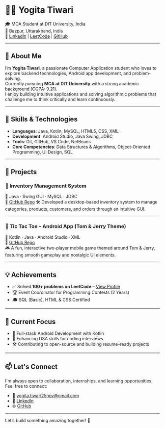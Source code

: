 # 👩‍💻 Yogita Tiwari

🎓 MCA Student at DIT University, India  
📍 Bazpur, Uttarakhand, India  
🔗 [LinkedIn](https://www.linkedin.com/in/yogita-tiwari-2470a4233) | [LeetCode](https://leetcode.com/u/Yogita_Tiwari710/) | [GitHub](https://github.com/YogitaTiwari8)

---

## 👋 About Me

I’m **Yogita Tiwari**, a passionate Computer Application student who loves to explore backend technologies, Android app development, and problem-solving.  
Currently pursuing **MCA at DIT University** with a strong academic background (CGPA: 9.21).  
I enjoy building intuitive applications and solving algorithmic problems that challenge me to think critically and learn continuously.

---

## 🧠 Skills & Technologies

- **Languages**: Java, Kotlin, MySQL, HTML5, CSS, XML  
- **Development**: Android Studio, Java Swing, JDBC  
- **Tools**: Git, GitHub, VS Code, NetBeans  
- **Core Competencies**: Data Structures & Algorithms, Object-Oriented Programming, UI Design, SQL

---

## 📱 Projects

### 🔹 Inventory Management System  
📌 Java · Swing GUI · MySQL · JDBC  
📎 [GitHub Repo](https://github.com/YogitaTiwari8/inventory-management-system)
🛠 Developed a desktop-based inventory system to manage categories, products, customers, and orders through an intuitive GUI.

---

### 🔹 Tic Tac Toe – Android App (Tom & Jerry Theme)  
📌 Kotlin · Java · Android Studio · XML  
📎 [GitHub Repo](https://github.com/YogitaTiwari8/TicTacToe)  
🎮 A fun, interactive two-player mobile game themed around Tom & Jerry, featuring smooth gameplay and nostalgic UI elements.

---

## 💡 Achievements

- ✅ Solved **100+ problems on LeetCode** – [View Profile](https://leetcode.com/u/Yogita_Tiwari710/)  
- 🏆 Event Coordinator for Programming Contests (2 Years)  
- 🎓 SQL (Basic), HTML & CSS Certified  

---

## 📌 Current Focus

- 📲 Full-stack Android Development with Kotlin  
- 🧠 Enhancing DSA skills for coding interviews  
- 🛠️ Contributing to open-source and building resume-ready projects  

---

## 📫 Let's Connect

I'm always open to collaboration, internships, and learning opportunities. Feel free to connect:

- 📧 yogita.tiwari25nov@gmail.com  
- 💼 [LinkedIn](https://www.linkedin.com/in/yogita-tiwari-2470a4233)  
- 🌐 [GitHub](https://github.com/YogitaTiwari8)

---
Let’s build something amazing together! 🚀

